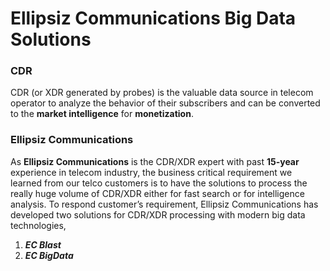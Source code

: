 # Ellipsiz Communications Big Data Solutions

### CDR
CDR (or XDR generated by probes) is the valuable data source in telecom operator to analyze the behavior of their subscribers and can be converted to the **market intelligence** for **monetization**.

### Ellipsiz Communications
As **Ellipsiz Communications** is the CDR/XDR expert with past **15-year** experience in telecom industry, the business critical requirement we learned from our telco customers is to have the solutions to process the really huge volume of CDR/XDR either for fast search or for intelligence analysis. To respond customer’s requirement, Ellipsiz Communications has developed two solutions for CDR/XDR processing with modern big data technologies, 
1. _**EC Blast**_
2. _**EC BigData**_
